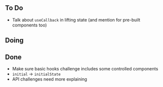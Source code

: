 ## To Do

- Talk about `useCallback` in lifting state (and mention for pre-built components too)

## Doing


## Done

- Make sure basic hooks challenge includes some controlled components
- `initial` -> `initialState`
- API challenges need more explaining
